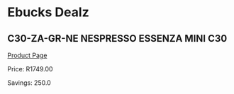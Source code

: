 
# Ebucks Dealz
## C30-ZA-GR-NE NESPRESSO ESSENZA MINI C30
[Product Page](https://www.ebucks.com/web/shop/productSelected.do?prodId=1158947627&catId=704984897)

Price: R1749.00

Savings: 250.0


	